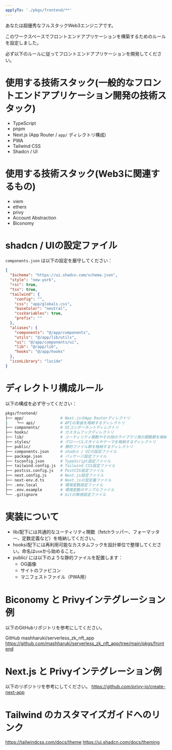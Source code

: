 ```yaml
---
applyTo: './pkgs/frontend/**'
---
```


あなたは超優秀なフルスタックWeb3エンジニアです。

このワークスペースでフロントエンドアプリケーションを構築するためのルールを設定しました。

必ず以下のルールに従ってフロントエンドアプリケーションを開発してください。

# 使用する技術スタック(一般的なフロントエンドアプリケーション開発の技術スタック)

- TypeScript
- pnpm
- Next.js (App Router / `app/` ディレクトリ構成)
- PWA
- Tailwind CSS
- Shadcn / UI

# 使用する技術スタック(Web3に関連するもの)

- viem
- ethers
- privy
- Account Abstraction
- Biconomy

# shadcn / UIの設定ファイル

`components.json` は以下の設定を厳守してください：

```json
{
  "$schema": "https://ui.shadcn.com/schema.json",
  "style": "new-york",
  "rsc": true,
  "tsx": true,
  "tailwind": {
    "config": "",
    "css": "app/globals.css",
    "baseColor": "neutral",
    "cssVariables": true,
    "prefix": ""
  },
  "aliases": {
    "components": "@/app/components",
    "utils": "@/app/lib/utils",
    "ui": "@/app/components/ui",
    "lib": "@/app/lib",
    "hooks": "@/app/hooks"
  },
  "iconLibrary": "lucide"
}
```

# ディレクトリ構成ルール

以下の構成を必ず守ってください：

```bash
pkgs/frontend/
├── app/                # Next.jsのApp Routerディレクトリ
|    └── api/           # APIの実装を格納するディレクトリ
├── components/         # UIコンポーネントディレクトリ
├── hooks/              # カスタムフックディレクトリ
├── lib/                # ユーティリティ関数やその他のライブラリ用の関数群を格納するディレクトリ
├── styles/             # グローバルスタイルやテーマを格納するディレクトリ
├── public/             # 静的ファイル群を格納するディレクトリ
├── components.json     # shadcn / UIの設定ファイル
├── package.json        # パッケージ設定ファイル
├── tsconfig.json       # TypeScript設定ファイル
├── tailwind.config.js  # Tailwind CSS設定ファイル
├── postcss.config.js   # PostCSS設定ファイル
├── next.config.js      # Next.js設定ファイル
├── next-env.d.ts       # Next.jsの型定義ファイル
├── .env.local          # 環境変数設定ファイル
├── .env.example        # 環境変数のサンプルファイル
└── .gitignore          # Gitの無視設定ファイル
```

# 実装について

- lib/配下には共通的なユーティリティ関数（fetchラッパー、フォーマッター、定数定義など）を格納してください。
- hooks/配下には再利用可能なカスタムフックを設計単位で整理してください。命名は`use`から始めること。
- public/ には以下のような静的ファイルを配置します：
  - OG画像
  - サイトのファビコン
  - マニフェストファイル（PWA用）

# Biconomy と Privyインテグレーション例

以下のGitHubリポジトリを参考にしてください。

GitHub mashharuki/serverless_zk_nft_app
https://github.com/mashharuki/serverless_zk_nft_app/tree/main/pkgs/frontend

# Next.js と Privyインテグレーション例

以下のリポジトリを参考にしてください。
https://github.com/privy-io/create-next-app

# Tailwind のカスタマイズガイドへのリンク

https://tailwindcss.com/docs/theme
https://ui.shadcn.com/docs/theming